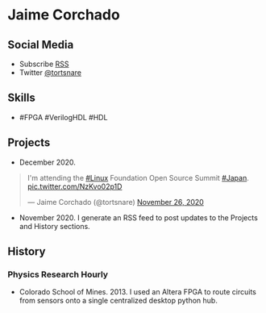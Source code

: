 # Jaime Corchado

## Social Media
- Subscribe [RSS](./feed.xml "Open with RSS Reader")
- Twitter [@tortsnare](https://twitter.com/tortsnare)


## Skills

- #FPGA #VerilogHDL #HDL

## Projects
- December 2020.
<blockquote class="twitter-tweet"><p lang="en" dir="ltr">I&#39;m attending the <a href="https://twitter.com/hashtag/Linux?src=hash&amp;ref_src=twsrc%5Etfw">#Linux</a> Foundation Open Source Summit <a href="https://twitter.com/hashtag/Japan?src=hash&amp;ref_src=twsrc%5Etfw">#Japan</a>. <a href="https://t.co/NzKvo02p1D">pic.twitter.com/NzKvo02p1D</a></p>&mdash; Jaime Corchado (@tortsnare) <a href="https://twitter.com/tortsnare/status/1332099788519710723?ref_src=twsrc%5Etfw">November 26, 2020</a></blockquote> <script async src="https://platform.twitter.com/widgets.js" charset="utf-8"></script>

- November 2020.
I generate an RSS feed to post updates to the Projects and History sections.

## History

### Physics Research Hourly
- Colorado School of Mines. 2013.
I used an Altera FPGA to route circuits from sensors onto a single centralized desktop python hub.
